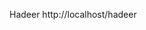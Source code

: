 <!-- TITLE: Documentation -->
<!-- SUBTITLE: Product and Service Documentation -->

Hadeer http://localhost/hadeer


